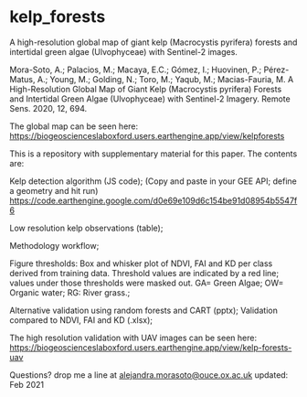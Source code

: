 # kelp_forests

A high-resolution global map of giant kelp (Macrocystis pyrifera) forests and intertidal green algae (Ulvophyceae) with Sentinel-2 images.


Mora-Soto, A.; Palacios, M.; Macaya, E.C.; Gómez, I.; Huovinen, P.; Pérez-Matus, A.; Young, M.; Golding, N.; Toro, M.; Yaqub, M.; Macias-Fauria, M. A High-Resolution Global Map of Giant Kelp (Macrocystis pyrifera) Forests and Intertidal Green Algae (Ulvophyceae) with Sentinel-2 Imagery. Remote Sens. 2020, 12, 694.

The global map can be seen here: 
https://biogeoscienceslaboxford.users.earthengine.app/view/kelpforests

This is a repository with supplementary material for this paper. The contents are: 



Kelp detection algorithm (JS code); (Copy and paste in your GEE API; define a geometry and hit run)
https://code.earthengine.google.com/d0e69e109d6c154be91d08954b5547f6

Low resolution kelp observations (table);

Methodology workflow; 

Figure thresholds: Box and whisker plot of NDVI, FAI and KD per class derived from training data. Threshold values are indicated by a red line; values under those thresholds were masked out. GA= Green Algae; OW= Organic water; RG: River grass.; 

Alternative validation using random forests and CART (pptx); Validation compared to NDVI, FAI and KD (.xlsx); 

The high resolution validation with UAV images can be seen here: 
https://biogeoscienceslaboxford.users.earthengine.app/view/kelp-forests-uav

Questions? drop me a line at alejandra.morasoto@ouce.ox.ac.uk
updated: Feb 2021
